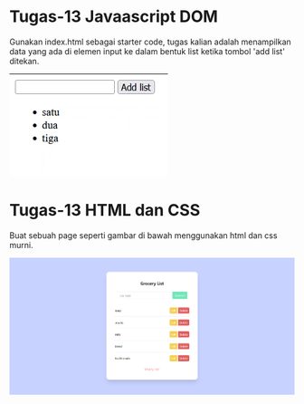 # Tugas-13 Javaascript DOM

Gunakan index.html sebagai starter code, tugas kalian adalah menampilkan data yang ada di elemen input ke dalam bentuk list ketika tombol 'add list' ditekan.

![plot](./tugas-13-a.png)

# Tugas-13 HTML dan CSS

Buat sebuah page seperti gambar di bawah menggunakan html dan css murni.

![plot](./tugas-13-b.png)
